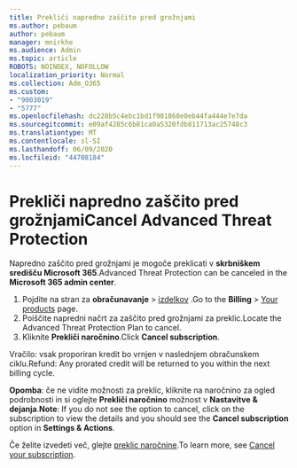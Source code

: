 ```yaml
---
title: Prekliči napredno zaščito pred grožnjami
ms.author: pebaum
author: pebaum
manager: mnirkhe
ms.audience: Admin
ms.topic: article
ROBOTS: NOINDEX, NOFOLLOW
localization_priority: Normal
ms.collection: Adm_O365
ms.custom:
- "9003019"
- "5777"
ms.openlocfilehash: dc228b5c4ebc1bd1f981868e0eb44fa444e7e7da
ms.sourcegitcommit: e09af4285c6b81ca0a5320fdb811713ac25748c3
ms.translationtype: MT
ms.contentlocale: sl-SI
ms.lasthandoff: 06/09/2020
ms.locfileid: "44708184"
---
```

# <a name="cancel-advanced-threat-protection"></a><span data-ttu-id="ff3de-102">Prekliči napredno zaščito pred grožnjami</span><span class="sxs-lookup"><span data-stu-id="ff3de-102">Cancel Advanced Threat Protection</span></span>

<span data-ttu-id="ff3de-103">Napredno zaščito pred grožnjami je mogoče preklicati v **skrbniškem središču Microsoft 365**.</span><span class="sxs-lookup"><span data-stu-id="ff3de-103">Advanced Threat Protection can be canceled in the **Microsoft 365 admin center**.</span></span>

1. <span data-ttu-id="ff3de-104">Pojdite na stran za **obračunavanje**  >  [izdelkov](https://go.microsoft.com/fwlink/p/?linkid=842054) .</span><span class="sxs-lookup"><span data-stu-id="ff3de-104">Go to the  **Billing** > [Your products](https://go.microsoft.com/fwlink/p/?linkid=842054) page.</span></span>
2. <span data-ttu-id="ff3de-105">Poiščite napredni načrt za zaščito pred grožnjami za preklic.</span><span class="sxs-lookup"><span data-stu-id="ff3de-105">Locate the Advanced Threat Protection Plan to cancel.</span></span>
3. <span data-ttu-id="ff3de-106">Kliknite **Prekliči naročnino**.</span><span class="sxs-lookup"><span data-stu-id="ff3de-106">Click **Cancel subscription**.</span></span>

<span data-ttu-id="ff3de-107">Vračilo: vsak proporiran kredit bo vrnjen v naslednjem obračunskem ciklu.</span><span class="sxs-lookup"><span data-stu-id="ff3de-107">Refund: Any prorated credit will be returned to you within the next billing cycle.</span></span>

<span data-ttu-id="ff3de-108">**Opomba**: če ne vidite možnosti za preklic, kliknite na naročnino za ogled podrobnosti in si oglejte **Prekliči naročnino** možnost v **Nastavitve & dejanja**.</span><span class="sxs-lookup"><span data-stu-id="ff3de-108">**Note**: If you do not see the option to cancel, click on the subscription to view the details and you should see the **Cancel subscription** option in **Settings & Actions**.</span></span>

<span data-ttu-id="ff3de-109">Če želite izvedeti več, glejte [preklic naročnine](https://docs.microsoft.com/microsoft-365/commerce/subscriptions/cancel-your-subscription).</span><span class="sxs-lookup"><span data-stu-id="ff3de-109">To learn more, see [Cancel your subscription](https://docs.microsoft.com/microsoft-365/commerce/subscriptions/cancel-your-subscription).</span></span>

